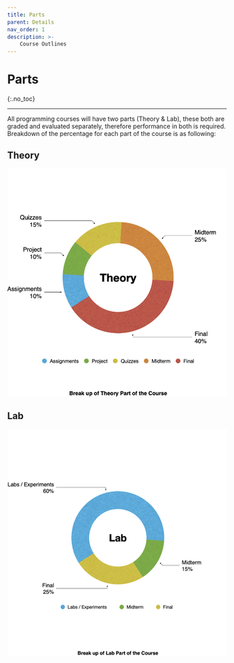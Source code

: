 ```yaml
---
title: Parts
parent: Details
nav_order: 1
description: >-
    Course Outlines
---
```


# Parts
{:.no_toc}

---

All programming courses will have two parts (Theory & Lab), these both are graded and evaluated separately, therefore performance in both is required. Breakdown of the percentage for each part of the course is as following:

## Theory

![image](/assets/images/course/theory-breakdown.png)


## Lab

![image](/assets/images/course/lab-breakdown.png)

